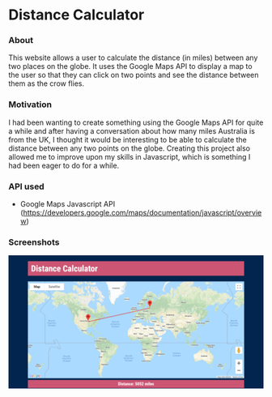 # Distance Calculator
### About
This website allows a user to calculate the distance (in miles) between any two places on the globe. It uses the Google Maps API to display a map to the user so that they can click on two points and see the distance between them as the crow flies.
### Motivation
I had been wanting to create something using the Google Maps API for quite a while and after having a conversation about how many miles Australia is from the UK, I thought it would be interesting to be able to calculate the distance between any two points on the globe. Creating this project also allowed me to improve upon my skills in Javascript, which is something I had been eager to do for a while.
### API used
-	Google Maps Javascript API (https://developers.google.com/maps/documentation/javascript/overview)
### Screenshots
![Main website view](distanceCalculator1.png)

